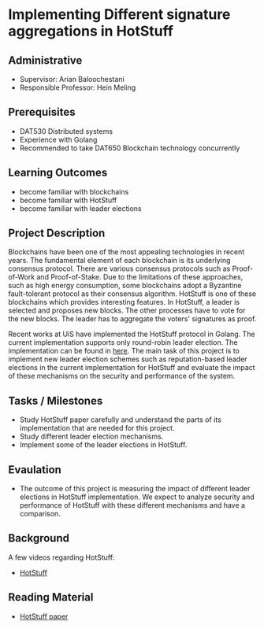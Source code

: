 # Implementing Different signature aggregations in HotStuff

## Administrative 

- Supervisor: Arian Baloochestani
- Responsible Professor: Hein Meling

## Prerequisites

 - DAT530 Distributed systems
 - Experience with Golang
 - Recommended to take DAT650 Blockchain technology concurrently 

## Learning Outcomes

- become familiar with blockchains
- become familiar with HotStuff
- become familiar with leader elections

## Project Description

Blockchains have been one of the most appealing technologies in recent years. The fundamental element of each blockchain is its underlying consensus protocol. There are various consensus protocols such as Proof-of-Work and Proof-of-Stake. Due to the limitations of these approaches, such as high energy consumption, some blockchains adopt a Byzantine fault-tolerant protocol as their consensus algorithm. HotStuff is one of these blockchains which provides interesting features. In HotStuff, a leader is selected and proposes new blocks. The other processes have to vote for the new blocks. The leader has to aggregate the voters' signatures as proof. 

Recent works at UiS have implemented the HotStuff protocol in Golang. The current implementation supports only round-robin leader election. The implementation can be found in [here](https://github.com/relab/hotstuff/). The main task of this project is to implement new leader election schemes such as reputation-based leader elections in the current implementation for HotStuff and evaluate the impact of these mechanisms on the security and performance of the system. 

## Tasks / Milestones

 - Study HotStuff paper carefully and understand the parts of its implementation that are needed for this project.
 - Study different leader election mechanisms.
 - Implement some of the leader elections in HotStuff.

## Evaulation

- The outcome of this project is measuring the impact of different leader elections in HotStuff implementation. We expect to analyze security and performance of HotStuff with these different mechanisms and have a comparison. 

 ## Background

 A few videos regarding HotStuff:

 - [HotStuff](https://www.youtube.com/watch?v=GAGW-c4hADA)

 ## Reading Material

 - [HotStuff paper](https://dl.acm.org/doi/pdf/10.1145/3293611.3331591)

